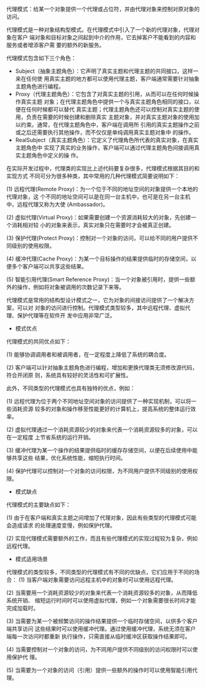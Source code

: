 代理模式：给某一个对象提供一个代理或占位符，并由代理对象来控制对原对象的访问。

代理模式是一种对象结构型模式。在代理模式中引入了一个新的代理对象，代理对象在客户
端对象和目标对象之间起到中介的作用，它去掉客户不能看到的内容和服务或者增添客户需
要的额外的新服务。

代理模式包含如下三个角色：

* Subject（抽象主题角色）：它声明了真实主题和代理主题的共同接口，这样一来在任何使
用真实主题的地方都可以使用代理主题，客户端通常需要针对抽象主题角色进行编程。
* Proxy（代理主题角色）：它包含了对真实主题的引用，从而可以在任何时候操作真实主题
对象；在代理主题角色中提供一个与真实主题角色相同的接口，以便在任何时候都可以替代
真实主题；代理主题角色还可以控制对真实主题的使用，负责在需要的时候创建和删除真实
主题对象，并对真实主题对象的使用加以约束。通常，在代理主题角色中，客户端在调用所
引用的真实主题操作之前或之后还需要执行其他操作，而不仅仅是单纯调用真实主题对象中
的操作。
* RealSubject（真实主题角色）：它定义了代理角色所代表的真实对象，在真实主题角色中
实现了真实的业务操作，客户端可以通过代理主题角色间接调用真实主题角色中定义的操
作。

在实际开发过程中，代理类的实现比上述代码要复杂很多，代理模式根据其目的和实现方式
不同可分为很多种类，其中常用的几种代理模式简要说明如下：

(1) 远程代理(Remote Proxy)：为一个位于不同的地址空间的对象提供一个本地的代理对象，这
个不同的地址空间可以是在同一台主机中，也可是在另一台主机中，远程代理又称为大使
(Ambassador)。

(2) 虚拟代理(Virtual Proxy)：如果需要创建一个资源消耗较大的对象，先创建一个消耗相对较
小的对象来表示，真实对象只在需要时才会被真正创建。

(3) 保护代理(Protect Proxy)：控制对一个对象的访问，可以给不同的用户提供不同级别的使用权限。

(4) 缓冲代理(Cache Proxy)：为某一个目标操作的结果提供临时的存储空间，以便多个客户端可以共享这些结果。

(5) 智能引用代理(Smart Reference Proxy)：当一个对象被引用时，提供一些额外的操作，例如将对象被调用的次数记录下来等。

代理模式是常用的结构型设计模式之一，它为对象的间接访问提供了一个解决方案，可以对
对象的访问进行控制。代理模式类型较多，其中远程代理、虚拟代理、保护代理等在软件开
发中应用非常广泛。

* 模式优点

代理模式的共同优点如下：

(1) 能够协调调用者和被调用者，在一定程度上降低了系统的耦合度。

(2) 客户端可以针对抽象主题角色进行编程，增加和更换代理类无须修改源代码，符合开闭原
则，系统具有较好的灵活性和可扩展性。

此外，不同类型的代理模式也具有独特的优点，例如：

(1) 远程代理为位于两个不同地址空间对象的访问提供了一种实现机制，可以将一些消耗资源
较多的对象和操作移至性能更好的计算机上，提高系统的整体运行效率。

(2) 虚拟代理通过一个消耗资源较少的对象来代表一个消耗资源较多的对象，可以在一定程度
上节省系统的运行开销。

(3) 缓冲代理为某一个操作的结果提供临时的缓存存储空间，以便在后续使用中能够共享这些
结果，优化系统性能，缩短执行时间。

(4) 保护代理可以控制对一个对象的访问权限，为不同用户提供不同级别的使用权限。
* 模式缺点

代理模式的主要缺点如下：

(1) 由于在客户端和真实主题之间增加了代理对象，因此有些类型的代理模式可能会造成请求
的处理速度变慢，例如保护代理。

(2) 实现代理模式需要额外的工作，而且有些代理模式的实现过程较为复杂，例如远程代理。
* 模式适用场景

代理模式的类型较多，不同类型的代理模式有不同的优缺点，它们应用于不同的场合：
(1) 当客户端对象需要访问远程主机中的对象时可以使用远程代理。

(2) 当需要用一个消耗资源较少的对象来代表一个消耗资源较多的对象，从而降低系统开销、
缩短运行时间时可以使用虚拟代理，例如一个对象需要很长时间才能完成加载时。

(3) 当需要为某一个被频繁访问的操作结果提供一个临时存储空间，以供多个客户端共享访问
这些结果时可以使用缓冲代理。通过使用缓冲代理，系统无须在客户端每一次访问时都重新
执行操作，只需直接从临时缓冲区获取操作结果即可。

(4) 当需要控制对一个对象的访问，为不同用户提供不同级别的访问权限时可以使用保护代
理。

(5) 当需要为一个对象的访问（引用）提供一些额外的操作时可以使用智能引用代理。